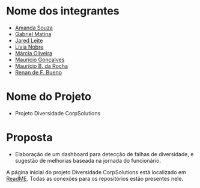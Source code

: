 # Nome dos integrantes

- [Amanda Souza](https://www.linkedin.com/in/amanda-rs/)
- [Gabriel Matina](https://www.linkedin.com/in/gabrielmatina/)
- [Jared Leite](https://www.linkedin.com/in/jared-f-leite-a8351a78/)
- [Lívia Nobre](https://www.linkedin.com/in/livia-nobre472/)
- [Márcia Oliveira](https://www.linkedin.com/in/marciaoliveira/)
- [Maurício Gonçalves](https://www.linkedin.com/in/mauricio-goncalves/)
- [Maurício B. da Rocha](https://www.linkedin.com/in/mauriciobenjamin700/)
- [Renan de F. Bueno](https://www.linkedin.com/in/renandefraga/)

# Nome do Projeto
- Projeto Diversidade CorpSolutions
# Proposta 
- Elaboração de um dashboard para detecção de falhas de diversidade, e sugestão de melhorias baseada na jornada do funcionário.

A página inicial do projeto Diversidade CorpSolutions está localizado em [ReadME](https://github.com/ADA-Hack-Grupo-DD3/main-hackton). Todas as conexões para os repositórios estão presentes nele.
